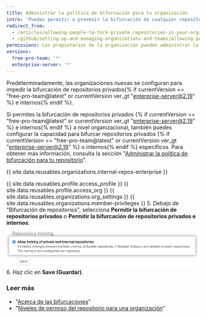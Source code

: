 ```yaml
---
title: Administrar la política de bifurcación para tu organización
intro: 'Puedes permitir o prevenir la bifurcación de cualquier repositorio privado {% if currentVersion == "free-pro-team@latest" or currentVersion ver_gt "enterprise-server@2.19" %} e interno{% endif %}que pertenezca a tu organización.'
redirect_from:
  - /articles/allowing-people-to-fork-private-repositories-in-your-organization
  - /github/setting-up-and-managing-organizations-and-teams/allowing-people-to-fork-private-repositories-in-your-organization
permissions: Los propietarios de la organización pueden administrar la política de bifurcación para la misma.
versions:
  free-pro-team: '*'
  enterprise-server: '*'
---
```


Predeterminadamente, las organizaciones nuevas se configuran para impedir la bifurcación de repositorios privados{% if currentVersion == "free-pro-team@latest" or currentVersion ver_gt "enterprise-server@2.19" %} e internos{% endif %}.

Si permites la bifurcación de repositorios privados {% if currentVersion == "free-pro-team@latest" or currentVersion ver_gt "enterprise-server@2.19" %} e internos{% endif %} a nivel organizacional, también puedes configurar la capacidad para bifurcar repositorios privados {% if currentVersion == "free-pro-team@latest" or currentVersion ver_gt "enterprise-server@2.19" %} o internos{% endif %} específicos. Para obtener más información, consulta la sección "[Administrar la política de bifurcación para tu repositorio](/github/administering-a-repository/managing-the-forking-policy-for-your-repository)".

{{ site.data.reusables.organizations.internal-repos-enterprise }}

{{ site.data.reusables.profile.access_profile }}
{{ site.data.reusables.profile.access_org }}
{{ site.data.reusables.organizations.org_settings }}
{{ site.data.reusables.organizations.member-privileges }}
5. Debajo de "Bifurcación de repositorios", selecciona **Permitir la bifurcación de repositorios privados** o **Permitir la bifurcación de repositorios privados e internos**. ![Casilla de verificación para permitir o prohibir la bifurcación en la organización](/assets/images/help/repository/allow-disable-forking-organization.png)
6. Haz clic en **Save (Guardar)**.

### Leer más

- "[Acerca de las bifurcaciones](/articles/about-forks)"
- "[Niveles de permiso del repositorio para una organización](/articles/repository-permission-levels-for-an-organization)"
